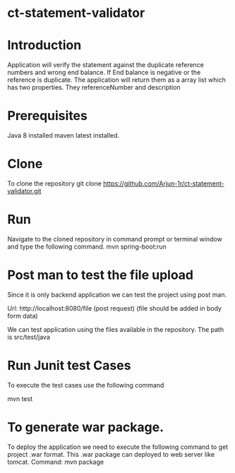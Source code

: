 # ct-statement-validator

# Introduction 
Application will verify the statement against the duplicate reference numbers and wrong end balance. 
If End balance is negative or the reference is duplicate. The application will return them as a array list which has two properties. They referenceNumber and description


# Prerequisites
Java 8 installed 
maven latest installed.

# Clone 
To clone the repository git clone https://github.com/Arjun-1r/ct-statement-validator.git

# Run 

Navigate to the cloned repository in command prompt or terminal window and type the following command.
mvn spring-boot:run 

# Post man to test the file upload
Since it is only backend application we can test the project using post man.

Url: http://localhost:8080/file (post request) (file should be added in body form data)

We can test application using the files available in the repository. The path is src/test/java 

# Run Junit test Cases

To execute the test cases use the following command

mvn test

# To generate war package.
To deploy the application we need to execute the following command to get project .war format. 
This .war package can deployed to web server like tomcat. 
Command: mvn package

